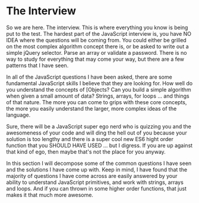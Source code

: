 # The Interview

So we are here. The interview. This is where everything you know is being put to the test. The hardest part of the JavaScript interview is, you have NO IDEA where the questions will be coming from. You could either be grilled on the most complex algorithm concept there is, or be asked to write out a simple jQuery selector. Parse an array or validate a password. There is no way to study for everything that may come your way, but there are a few patterns that I have seen.

In all of the JavaScript questions I have been asked, there are some fundamental JavaScript skills I believe that they are looking for. How well do you understand the concepts of [Objects? Can you build a simple algorithm when given a small amount of data? Strings, arrays, for loops ... and things of that nature. The more you can come to grips with these core concepts, the more you easily understand the larger, more complex ideas of the language.

Sure, there will be a JavaScript super ego nerd who is quizzing you and the awesomeness of your code and will ding the hell out of you because your solution is too lengthy and there is a super cool new ES6 hight order function that you SHOULD HAVE USED ... but I digress. If you are up against that kind of ego, then maybe that's not the place for you anyway.

In this section I will decompose some of the common questions I have seen and the solutions I have come up with. Keep in mind, I have found that the majority of questions I have come across are easily answered by your ability to understand JavaScript primitives, and work with strings, arrays and loops. And if you can thrown in some higher order functions, that just makes it that much more awesome.
